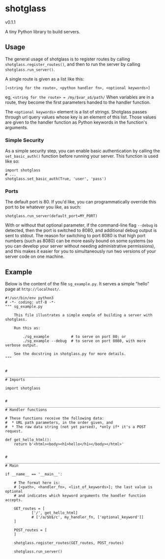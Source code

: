 # shotglass
v0.1.1

A tiny Python library to build servers.

## Usage

The general usage of shotglass is to register routes by calling
`shotglass.register_routes()`, and then to run the server by calling
`shotglass.run_server()`.

A single route is given as a list like this:

    [<string for the route>, <python handler fn>, <optional keywords>]

eg, `<string for the route> = /my/$var_a$/path/`
When variables are in a route, they become the first parameters handed to
the handler function.

The `<optional keywords>` element is a list of strings. Shotglass passes
through url query values whose key is an element of this list. Those values
are given to the handler function as Python keywords in the function's
arguments.

### Simple Security

As a simple security step, you can enable basic authentication by calling the
`set_basic_auth()` function before running your server. This function is used
like so:

    import shotglass
    # ...
    shotglass.set_basic_auth(True, 'user', 'pass')

### Ports

The default port is 80. If you'd like, you can programmatically override this
port to be whatever you like, as such:

    shotglass.run_server(default_port=MY_PORT)

With or without that optional parameter, if the command-line flag `--debug` is
detected, then the port is switched to 8080, and additional debug output is sent
to stdout. The reason for switching to port 8080 is that high port numbers (such
as 8080) can be more easily bound on some systems (so you can develop your
server without needing administrative permissions), and this makes it easier for
you to simultaneously run two versions of your server code on one machine.

## Example

Below is the content of the file `sg_example.py`. It serves a simple "hello"
page at `http://localhost/`.

```
#!/usr/bin/env python3
# -*- coding: utf-8 -*-
""" sg_example.py

    This file illustrates a simple exmple of building a server with shotglass.

    Run this as:

        ./sg_example          # to serve on port 80; or
        ./sg_example --debug  # to serve on port 8080, with more verbose output.

    See the docstring in shotglass.py for more details.
"""


# _______________________________________________________________________
# Imports

import shotglass


# _______________________________________________________________________
# Handler functions

# These functions receive the following data:
#  * URL path parameters, in the order given, and
#  * The raw data string (not yet parsed), *only if* it's a POST request.

def get_hello_html():
    return b'<html><body><h1>hello</h1></body></html>'


# _______________________________________________________________________
# Main

if __name__ == '__main__':

    # The format here is:
    # [<path>, <handler_fn>, <list_of_keywords>]; the last value is optional
    # and indicates which keyword arguments the handler function accepts.

    GET_routes = [
            ['/', get_hello_html]
            # ['/a/$b$/c', my_handler_fn, ['optional_keyword']]
    ]

    POST_routes = [
    ]

    shotglass.register_routes(GET_routes, POST_routes)

    shotglass.run_server()
```

